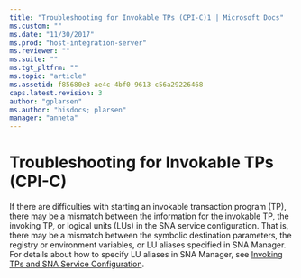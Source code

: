 ```yaml
---
title: "Troubleshooting for Invokable TPs (CPI-C)1 | Microsoft Docs"
ms.custom: ""
ms.date: "11/30/2017"
ms.prod: "host-integration-server"
ms.reviewer: ""
ms.suite: ""
ms.tgt_pltfrm: ""
ms.topic: "article"
ms.assetid: f85680e3-ae4c-4bf0-9613-c56a29226468
caps.latest.revision: 3
author: "gplarsen"
ms.author: "hisdocs; plarsen"
manager: "anneta"
---
```

# Troubleshooting for Invokable TPs (CPI-C)
If there are difficulties with starting an invokable transaction program (TP), there may be a mismatch between the information for the invokable TP, the invoking TP, or logical units (LUs) in the SNA service configuration. That is, there may be a mismatch between the symbolic destination parameters, the registry or environment variables, or LU aliases specified in SNA Manager. For details about how to specify LU aliases in SNA Manager, see [Invoking TPs and SNA Service Configuration](../core/invoking-tps-and-sna-service-configuration-cpi-c-2.md).
